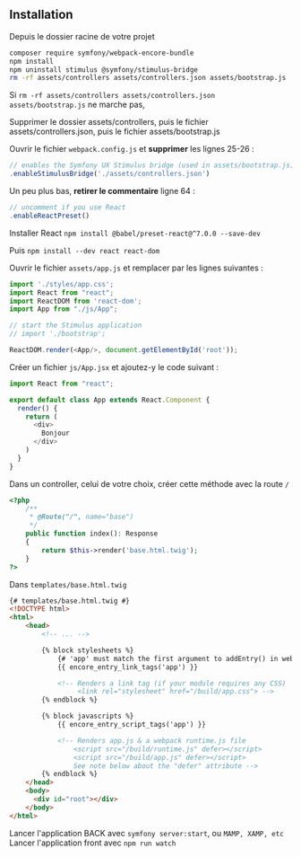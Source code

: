 ## Installation 

Depuis le dossier racine de votre projet 

```bash
composer require symfony/webpack-encore-bundle
npm install
npm uninstall stimulus @symfony/stimulus-bridge
rm -rf assets/controllers assets/controllers.json assets/bootstrap.js
```

Si `rm -rf assets/controllers assets/controllers.json assets/bootstrap.js` ne marche pas,

Supprimer le dossier assets/controllers, puis le fichier assets/controllers.json, puis le fichier assets/bootstrap.js

Ouvrir le fichier `webpack.config.js` et **supprimer** les lignes 25-26 :

```jsx
// enables the Symfony UX Stimulus bridge (used in assets/bootstrap.js)
.enableStimulusBridge('./assets/controllers.json')
```

Un peu plus bas, **retirer le commentaire** ligne 64 :

```jsx
// uncomment if you use React
.enableReactPreset()
```


Installer React 
`npm install @babel/preset-react@^7.0.0 --save-dev`

Puis 
`npm install --dev react react-dom`


Ouvrir le fichier `assets/app.js` et remplacer par les lignes suivantes : 

```js
import './styles/app.css';
import React from "react";
import ReactDOM from 'react-dom';
import App from "./js/App";

// start the Stimulus application
// import './bootstrap';

ReactDOM.render(<App/>, document.getElementById('root'));

```

Créer un fichier `js/App.jsx` et ajoutez-y le code suivant : 

```js
import React from "react";

export default class App extends React.Component {
  render() {
    return (
      <div>
        Bonjour
      </div>
    )
  }
}
```

Dans un controller, celui de votre choix, créer cette méthode avec la route `/`
```php
<?php
    /**
     * @Route("/", name="base")
     */
    public function index(): Response
    {
        return $this->render('base.html.twig');
    }
?>
```


Dans `templates/base.html.twig`
```HTML
{# templates/base.html.twig #}
<!DOCTYPE html>
<html>
    <head>
        <!-- ... -->

        {% block stylesheets %}
            {# 'app' must match the first argument to addEntry() in webpack.config.js #}
            {{ encore_entry_link_tags('app') }}

            <!-- Renders a link tag (if your module requires any CSS)
                 <link rel="stylesheet" href="/build/app.css"> -->
        {% endblock %}

        {% block javascripts %}
            {{ encore_entry_script_tags('app') }}

            <!-- Renders app.js & a webpack runtime.js file
                <script src="/build/runtime.js" defer></script>
                <script src="/build/app.js" defer></script>
                See note below about the "defer" attribute -->
        {% endblock %}
    </head>
    <body>
      <div id="root"></div>
    </body>
</html>
```



Lancer l'application BACK avec `symfony server:start`, ou `MAMP, XAMP, etc`
Lancer l'application front avec `npm run watch`


